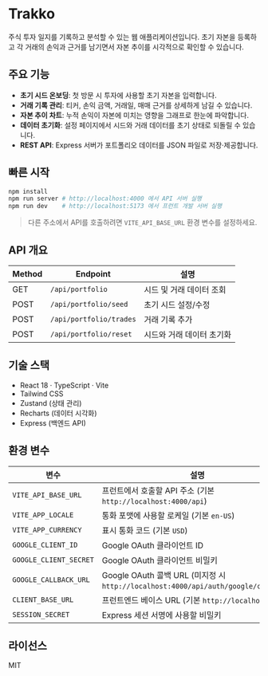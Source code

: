 ﻿# Trakko

주식 투자 일지를 기록하고 분석할 수 있는 웹 애플리케이션입니다. 초기 자본을 등록하고 각 거래의 손익과 근거를 남기면서 자본 추이를 시각적으로 확인할 수 있습니다.

## 주요 기능

- **초기 시드 온보딩**: 첫 방문 시 투자에 사용할 초기 자본을 입력합니다.
- **거래 기록 관리**: 티커, 손익 금액, 거래일, 매매 근거를 상세하게 남길 수 있습니다.
- **자본 추이 차트**: 누적 손익이 자본에 미치는 영향을 그래프로 한눈에 파악합니다.
- **데이터 초기화**: 설정 페이지에서 시드와 거래 데이터를 초기 상태로 되돌릴 수 있습니다.
- **REST API**: Express 서버가 포트폴리오 데이터를 JSON 파일로 저장·제공합니다.

## 빠른 시작

```bash
npm install
npm run server # http://localhost:4000 에서 API 서버 실행
npm run dev    # http://localhost:5173 에서 프런트 개발 서버 실행
```

> 다른 주소에서 API를 호출하려면 `VITE_API_BASE_URL` 환경 변수를 설정하세요.

## API 개요

| Method | Endpoint                | 설명                       |
| ------ | ----------------------- | -------------------------- |
| GET    | `/api/portfolio`        | 시드 및 거래 데이터 조회   |
| POST   | `/api/portfolio/seed`   | 초기 시드 설정/수정        |
| POST   | `/api/portfolio/trades` | 거래 기록 추가             |
| POST   | `/api/portfolio/reset`  | 시드와 거래 데이터 초기화  |

## 기술 스택

- React 18 · TypeScript · Vite
- Tailwind CSS
- Zustand (상태 관리)
- Recharts (데이터 시각화)
- Express (백엔드 API)

## 환경 변수

| 변수 | 설명 |
| --- | --- |
| `VITE_API_BASE_URL` | 프런트에서 호출할 API 주소 (기본 `http://localhost:4000/api`) |
| `VITE_APP_LOCALE` | 통화 포맷에 사용할 로케일 (기본 `en-US`) |
| `VITE_APP_CURRENCY` | 표시 통화 코드 (기본 `USD`) |
| `GOOGLE_CLIENT_ID` | Google OAuth 클라이언트 ID |
| `GOOGLE_CLIENT_SECRET` | Google OAuth 클라이언트 비밀키 |
| `GOOGLE_CALLBACK_URL` | Google OAuth 콜백 URL (미지정 시 `http://localhost:4000/api/auth/google/callback`) |
| `CLIENT_BASE_URL` | 프런트엔드 베이스 URL (기본 `http://localhost:5173`) |
| `SESSION_SECRET` | Express 세션 서명에 사용할 비밀키 |

## 라이선스

MIT
